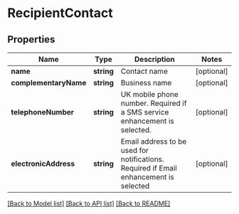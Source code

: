 # RecipientContact

## Properties
Name | Type | Description | Notes
------------ | ------------- | ------------- | -------------
**name** | **string** | Contact name | [optional] 
**complementaryName** | **string** | Business name | [optional] 
**telephoneNumber** | **string** | UK mobile phone number. Required if a SMS service enhancement is selected. | [optional] 
**electronicAddress** | **string** | Email address to be used for notifications. Required if Email enhancement is selected | [optional] 

[[Back to Model list]](../README.md#documentation-for-models) [[Back to API list]](../README.md#documentation-for-api-endpoints) [[Back to README]](../README.md)


